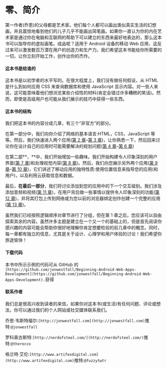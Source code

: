 # 零、简介

第一作者(乔恩)的父母都是艺术家。他们每个人都可以画出类似真实生活的幻想画，并且震惊地看到他们的儿子几乎不能画出简笔画。如果你一直认为你的内在艺术家是通过你在电脑和互联网的帮助下可以建立的东西来最好地表达的，那么这本书可以指导你的虚拟画笔。成品呢？适用于 Android 设备的移动 Web 应用，这反过来可以激发数百万潜在用户的创造力和生产力。我们希望这本书能给你所需要的一切，让你立刻开始工作，创作出你的杰作。

#### 这本书是给谁的

这本书是以初学者的水平写的。在很大程度上，我们没有做任何假设，从 HTML 是什么到如何应用 CSS 来查询数据库和使用 JavaScript 显示内容。对一些人来说，这可能意味着他们想浏览某些介绍性的材料(肯定会错过许多糟糕的笑话)。然而，即使是高级用户也可能从我们展示的技巧中获得一些东西。

#### 这本书的结构

我们把这本书的内容分成几章，有三个“非官方”的部分。

在第一部分中，我们向你介绍了网络的基本语言:HTML，CSS，JavaScript 等等。然后，我们快速进入两个应用([第 2 章](02.html#ch2)–[第 3 章](03.html#ch3))，让你熟悉一下，然后回来讨论你在设计自己的应用时可能需要解决的规划问题([第 4 章](04.html#ch4)–[第 6 章](06.html#ch6))

在第二部**，**中，我们开始增加一些趣味。我们开始构建令人印象深刻的用户界面([第 7 章](07.html#ch7))和处理视觉内容([第 8 章](08.html#ch8))。然后，我们向您展示另外两个应用([第 9 章](09.html#ch9)–[第 10 章](10.html#ch10))，它们讲述了移动应用的独特性质:使用位置信息来指导您的应用(和用户)，以及利用云获取信息和数据。

最后，**在最后一部分**，我们将讨论添加到您的应用中的下一个交互级别。我们涉及添加音频和视频([第 11 章](11.html#ch11))，在用户背后做一些事情以提供令人印象深刻的功能([第 12 章](12.html#ch12))，并将其打包上传到网络或为您以前的浏览器绑定创作创建一个完整的应用([第 13 章](13.html#ch13))。

虽然我们已经按照逻辑顺序对章节进行了分组，但在第 1 章之后，您应该可以自由探索其余的内容。虽然许多主题是建立在一个又一个的基础上的，但是首先阅读你感兴趣的内容可能会帮助你很好地理解你肯定想要检验的前几章中的概念。同时，每一章都有独立的信息，尤其是关于设计、心理学和用户体验的讨论！我们希望你旅途愉快！

#### 下载代码

本书中所示示例的代码可从 GitHub 的`[https://github.com/jonwestfall/Beginning-Android-Web-Apps-Development](https://github.com/jonwestfall/Beginning-Android-Web-Apps-Development).`获得

#### 联系作者

我们总是很高兴收到读者的来信，如果你对这本书(或生活)有任何问题、评论或想法，你可以通过我们的个人网站或社交媒体联系我们。

乔恩·韦斯特福尔:`[http://jonwestfall.com](http://jonwestfall.com)`推特:`@jonwestfall`

罗科奥古斯特:`[http://nerdofsteel.com/](http://nerdofsteel.com/)`推特:`@therocco`

格兰特·艾伦:`[http://www.artifexdigital.com](http://www.artifexdigital.com)`推特:`@fuzzytwtr`